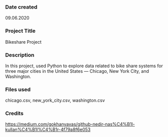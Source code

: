 ### Date created
09.06.2020
      
### Project Title
Bikeshare Project

### Description
In this project, used Python to explore data related to bike share systems for three major cities in the United States — Chicago, New York City, and Washington. 

### Files used
chicago.csv, 
new_york_city.csv, 
washington.csv

### Credits
https://medium.com/gokhanyavas/github-nedir-nas%C4%B1l-kullan%C4%B1l%C4%B1r-4f79a8f6e053


